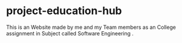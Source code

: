 # project-education-hub
This is an Website made by me and my Team members as an  College assignment in Subject called Software Engineering .

